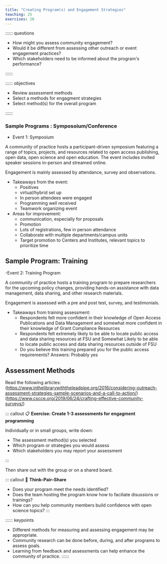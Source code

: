 ```yaml
---
title: "Creating Program(s) and Engagement Strategies"
teaching: 25
exercises: 20
---
```


:::::: questions
- How might you assess community engagement?
- Would it be different from assessing other outreach or event engagement practices?
- Which stakeholders need to be informed about the program's performance?

::::::

:::::: objectives
- Review assessment methods
- Select a methods for engagment strategies
- Select method(s) for the overall program

::::::

### Sample Programs : Symposoium/Conference
- Event 1: Symposium

A community of practice hosts a participant-driven symposium featuring a range of topics, projects, and resources related to open access publishing, open data, open science and open education. The event includes invited speaker sessions in-person and streamed online. 

Engagement is mainly assessed by attendance, survey and observations.

- Takeaways from the event:
  - Positives
  - virtual/hybrid set up
  - In person attendees were engaged
  - Programming well received 
  - Teamwork organizing event
- Areas for improvement:
  - communication, especially for proposals
  - Promotion
  - Lots of registrations, few in person attendance
  - Collaborate with multiple departments/campus units 
  - Target promotion to Centers and Institutes, relevant topics to prioritize time


## Sample Program: Training

-Event 2: Training Program

A community of practice hosts a  training program to prepare researchers for the upcoming policy changes, providing hands-on assistance with data management, data sharing, and other research materials. 

Engagement is assessed with a pre and post test, survey, and testimonials.

- Takeaways from training assessment:
  - Respondents felt more confident in their knowledge of Open Access Publications and Data Management and somewhat more confident in their knowledge of Grant Compliance Resources
  - Respondents felt extremely likely to be able to locate public access and data sharing resources at FSU and Somewhat Likely to be able to locate public access and data sharing resources outside of FSU
  - Do you believe this training prepared you for the public access requirements? Answers: Probably yes

## Assessment Methods

Read the following articles:
(https://www.inthelibrarywiththeleadpipe.org/2016/considering-outreach-assessment-strategies-sample-scenarios-and-a-call-to-action/)
(https://www.cscce.org/2019/06/24/crafting-effective-community-surveys/) 


::: callout
📋 **Exercise: Create 1-3 assessments for engagment programming**

Individually or in small groups, write down:
- The assessment method(s) you selected
- Which program or strategies you would assess
- Which stakeholders you may report your assessment 


:::

Then share out with the group or on a shared board.


::: callout
💬 **Think–Pair–Share**
- Does your program meet the needs identified?
- Does the team hosting the program know how to faciliate disussions or trainings?
- How can you help community members build confidence with open science topics?
:::


:::::: keypoints
- Different methods for measuring and assessing engagement may be appropriate.
- Community research can be done before, during, and after programs to assess goals.
- Learning from feedback and assessments can help enhance the community of practice.
::::::


